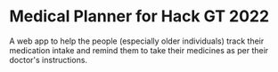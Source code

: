 # Medical Planner for Hack GT 2022 

A web app to help the people (especially older individuals) track their medication intake and remind them to take their medicines as per their doctor's instructions.
